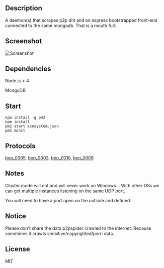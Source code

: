 ## Description

A daemon(s) that scrapes p2p dht and an express bootstrapped front-end connected to the same mongodb.
That is a mouth full.

## Screenshot

![Screenshot][logo]

[logo]: https://i.imgur.com/MdqTA6d.png "pm2 monit"

## Dependencies

Node.js > 4

MongoDB

## Start

    npm install -g pm2
    npm install
    pm2 start ecosystem.json
    pm2 monit

## Protocols

[bep_0005](http://www.bittorrent.org/beps/bep_0005.html), [bep_0003](http://www.bittorrent.org/beps/bep_0003.html), [bep_0010](http://www.bittorrent.org/beps/bep_0010.html), [bep_0009](http://www.bittorrent.org/beps/bep_0009.html)

## Notes

Cluster mode will not and will never work on Windows... With other OSs we can get multiple instances listening on the same UDP port.

You will need to have a port open on the outside and defined.

## Notice

Please don't share the data p2pspider crawled to the internet. Because sometimes it crawls sensitive/copyrighted/porn data.

## License

MIT
